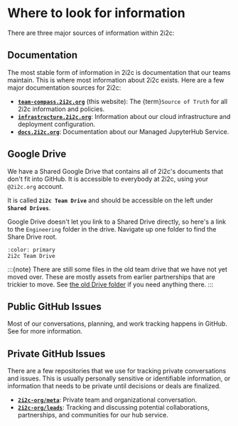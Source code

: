 # Where to look for information

There are three major sources of information within 2i2c:

## Documentation

The most stable form of information in 2i2c is documentation that our teams maintain.
This is where most information about 2i2c exists.
Here are a few major documentation sources for 2i2c:

- [**`team-compass.2i2c.org`**](https://team-compass.2i2c.org) (this website): The {term}`Source of Truth` for all 2i2c information and policies.
- [**`infrastructure.2i2c.org`**](https://infrastructure.2i2c.org): Information about our cloud infrastructure and deployment configuration.
- [**`docs.2i2c.org`**](https://docs.2i2c.org): Documentation about our Managed JupyterHub Service.

## Google Drive

We have a Shared Google Drive that contains all of 2i2c's documents that don't fit into GitHub. It is accessible to everybody at 2i2c, using your `@2i2c.org` account.

It is called **`2i2c Team Drive`** and should be accessible on the left under **`Shared Drives`**.

Google Drive doesn't let you link to a Shared Drive directly, so here's a link to the `Engineering` folder in the drive.
Navigate up one folder to find the Share Drive root.

```{button-link} https://drive.google.com/drive/folders/1a2VTtMubHRiY4yg0pP-FPC9C4nYJzbaT?usp=sharing
:color: primary
2i2c Team Drive
```

:::{note}
There are still some files in the old team drive that we have not yet moved over.
These are mostly assets from earlier partnerships that are trickier to move.
See [the old Drive folder](https://drive.google.com/drive/folders/1ABxxSFycGfCzQc9czfwer_dat-GVi4jw?usp=sharing) if you need anything there.
:::

## Public GitHub Issues

Most of our conversations, planning, and work tracking happens in GitHub.
See [](coordination:workflow) for more information.

## Private GitHub Issues

There are a few repositories that we use for tracking private conversations and issues.
This is usually personally sensitive or identifiable information, or information that needs to be private until decisions or deals are finalized.

- [**`2i2c-org/meta`**](https://github.com/2i2c-org/meta): Private team and organizational conversation.
- [**`2i2c-org/leads`**](https://github.com/2i2c-org/leads): Tracking and discussing potential collaborations, partnerships, and communities for our hub service.
